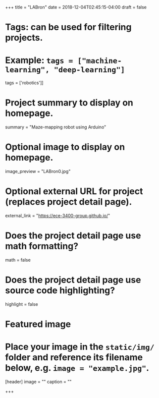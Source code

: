 +++
title = "LABron"
date = 2018-12-04T02:45:15-04:00
draft = false

# Tags: can be used for filtering projects.
# Example: `tags = ["machine-learning", "deep-learning"]`
tags = ['robotics']]

# Project summary to display on homepage.
summary = "Maze-mapping robot using Arduino"

# Optional image to display on homepage.
image_preview = "LABron0.jpg"

# Optional external URL for project (replaces project detail page).
external_link = "https://ece-3400-group.github.io/"

# Does the project detail page use math formatting?
math = false

# Does the project detail page use source code highlighting?
highlight = false

# Featured image
# Place your image in the `static/img/` folder and reference its filename below, e.g. `image = "example.jpg"`.
[header]
image = ""
caption = ""

+++
